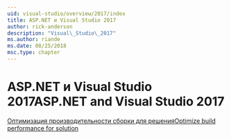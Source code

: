 ```yaml
---
uid: visual-studio/overview/2017/index
title: ASP.NET и Visual Studio 2017
author: rick-anderson
description: "Visual\_Studio\_2017"
ms.author: riande
ms.date: 08/25/2018
msc.type: chapter
---
```

<a name="aspnet-and-visual-studio-2017"></a><span data-ttu-id="26c30-103">ASP.NET и Visual Studio 2017</span><span class="sxs-lookup"><span data-stu-id="26c30-103">ASP.NET and Visual Studio 2017</span></span>
====================

[<span data-ttu-id="26c30-104">Оптимизация производительности сборки для решения</span><span class="sxs-lookup"><span data-stu-id="26c30-104">Optimize build performance for solution</span></span>](xref:visual-studio/overview/2017/optimize-build-perf)